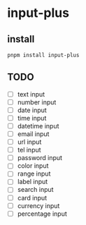 # input-plus

## install

```bash
pnpm install input-plus
```

## TODO
- [ ] text input
- [ ] number input
- [ ] date input
- [ ] time input
- [ ] datetime input
- [ ] email input
- [ ] url input
- [ ] tel input
- [ ] password input
- [ ] color input
- [ ] range input
- [ ] label input
- [ ] search input
- [ ] card input
- [ ] currency input
- [ ] percentage input